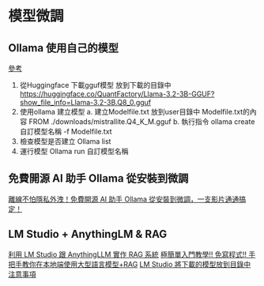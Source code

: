 # 模型微調
## Ollama 使用自己的模型
[參考](https://hackmd.io/@flagmaker/HkQHhlYyA)
1. 從Huggingface 下載gguf模型 放到下載的目錄中
	https://huggingface.co/QuantFactory/Llama-3.2-3B-GGUF?show_file_info=Llama-3.2-3B.Q8_0.gguf
2. 使用ollama 建立模型
	a. 建立Modelfile.txt 放到user目錄中
	Modelfile.txt的內容
	FROM ./downloads/mistrallite.Q4_K_M.gguf
	b. 執行指令
	ollama create 自訂模型名稱 -f Modelfile.txt
3. 檢查模型是否建立
    Ollama list
4. 運行模型
    Ollama run 自訂模型名稱
    
## 免費開源 AI 助手 Ollama 從安裝到微調
[離線不怕隱私外洩！免費開源 AI 助手 Ollama 從安裝到微調，一支影片通通搞定！](https://www.youtube.com/watch?v=JpQC0W91E6k&list=WL&index=8&t=597s)

## LM Studio + AnythingLM & RAG
[利用 LM Studio 跟 AnythingLLM 實作 RAG 系統](https://mybaseball52.medium.com/using-anythingllm-and-lm-studio-to-do-rag-79a962095da1)
[極簡單入門教學!! 免寫程式!! 手把手教你在本地端使用大型語言模型+RAG](https://pipi9baby.medium.com/%E6%A5%B5%E7%B0%A1%E5%96%AE%E5%85%A5%E9%96%80%E6%95%99%E5%AD%B8-%E5%85%8D%E5%AF%AB%E7%A8%8B%E5%BC%8F-%E6%89%8B%E6%8A%8A%E6%89%8B%E6%95%99%E4%BD%A0%E5%9C%A8%E6%9C%AC%E5%9C%B0%E7%AB%AF%E4%BD%BF%E7%94%A8%E5%A4%A7%E5%9E%8B%E8%AA%9E%E8%A8%80%E6%A8%A1%E5%9E%8B-rag-62ab49a07463)
[LM Studio 將下載的模型放到目錄中 注意事項](https://vocus.cc/article/670b3767fd89780001840991)







